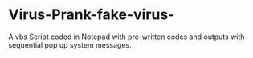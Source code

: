 # Virus-Prank-fake-virus-
A  vbs Script coded in Notepad with pre-written codes and outputs with sequential pop up system messages.
